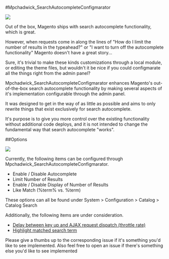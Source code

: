 #Mpchadwick_SearchAutocompleteConfigmarator

![](http://i.imgur.com/fDf0NLh.jpg)

Out of the box, Magento ships with search autocomplete functionality, which is great.

However, when requests come in along the lines of "How do I limit the number of results in the typeahead?" or "I want to turn off the autocomplete functionality" Magento doesn't have a great story...

Sure, it's trivial to make these kinds customizations through a local module, or editing the theme files, but wouldn't it be nice if you could configmarate all the things right from the admin panel?

Mpchadwick_SearchAutocompleteConfigmarator enhances Magento's out-of-the-box search autocomplete functionality by making several aspects of it's implementation configurable through the admin panel.

It was designed to get in the way of as little as possible and aims to only rewrite things that exist exclusively for search autocomplete.

It's purpose is to give you more control over the existing functionality without additional code deploys, and it is not intended to change the fundamental way that search autocomplete "works".

##Options

![](http://imgur.com/gEo25kp.png)

Currently, the following items can be configured through Mpchadwick_SearchAutocompleteConfigmarator.

- Enable / Disable Autocomplete
- Limit Number of Results
- Enable / Disable Display of Number of Results
- Like Match (%term% vs. %term)

These options can all be found under System > Configuration > Catalog > Catalog Search

Additionally, the following items are under consideration.

- [Delay between key up and AJAX request dispatch (throttle rate)](https://github.com/mpchadwick/Mpchadwick_SearchAutocompleteConfigmarator/issues/1)
- [Highlight matched search term](https://github.com/mpchadwick/Mpchadwick_SearchAutocompleteConfigmarator/issues/2)

Please give a thumbs up to the corresponding issue if it's something you'd like to see implemented. Also feel free to open an issue if there's something else you'd like to see implemented
